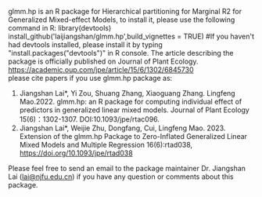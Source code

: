 glmm.hp is an R package for Hierarchical partitioning for Marginal R2 for Generalized Mixed-effect Models, to install it, please use the following command in R:
library(devtools)
install_github('laijiangshan/glmm.hp',build_vignettes = TRUE)
#If you haven't had devtools installed, please install it by typing "install.packages("devtools")" in R console.
The article describing the package is officially published on Journal of Plant Ecology. https://academic.oup.com/jpe/article/15/6/1302/6845730   
please cite papers if you use glmm.hp package as:
1. Jiangshan Lai*, Yi Zou, Shuang Zhang, Xiaoguang Zhang. Lingfeng Mao.2022. glmm.hp: an R package for computing individual effect of predictors in generalized linear mixed models. Journal of Plant Ecology 15(6)：1302-1307. DOI:10.1093/jpe/rtac096.
2. Jiangshan Lai*, Weijie Zhu, Dongfang, Cui, Lingfeng Mao. 2023. Extension of the glmm.hp Package to Zero-Inflated Generalized Linear Mixed Models and Multiple Regression 16(6):rtad038, https://doi.org/10.1093/jpe/rtad038

Please feel free to send an email to the package maintainer Dr. Jiangshan Lai (lai@njfu.edu.cn) if you have any question or comments about this package.
